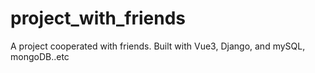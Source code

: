 # project_with_friends
A project cooperated with friends. Built with Vue3, Django, and mySQL, mongoDB..etc
